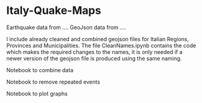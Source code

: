 # Italy-Quake-Maps

Earthquake data from ....
GeoJson data from ....


I include already cleaned and combined geojson files for Italian Regions, Provinces and Municipalities.
The file CleanNames.ipynb contains the code which makes the required changes to the names, it is only needed if a newer version of the geojson file is produced using the same naming.

Notebook to combine data

Notebook to remove repeated events

Notebook to plot graphs
